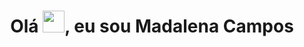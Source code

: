 <h1 align="center"><b>Olá <img src="https://media.giphy.com/media/hvRJCLFzcasrR4ia7z/giphy.gif" width="35">, eu sou Madalena Campos </b></h1>
